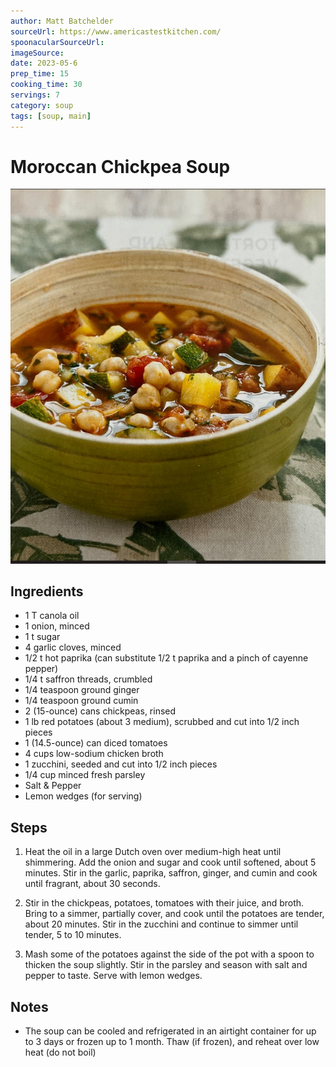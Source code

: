 ```yaml
---
author: Matt Batchelder
sourceUrl: https://www.americastestkitchen.com/
spoonacularSourceUrl: 
imageSource:
date: 2023-05-6
prep_time: 15
cooking_time: 30
servings: 7
category: soup
tags: [soup, main]
---
```

# Moroccan Chickpea Soup

![Image of Moroccan Chickpea Soup](../img/moroccan-chickpea-soup.jpeg)

## Ingredients
- 1 T canola oil
- 1 onion, minced
- 1 t sugar
- 4 garlic cloves, minced
- 1/2 t hot paprika (can substitute 1/2 t paprika and a pinch of cayenne pepper)
- 1/4 t saffron threads, crumbled
- 1/4 teaspoon ground ginger
- 1/4 teaspoon ground cumin
- 2 (15-ounce) cans chickpeas, rinsed
- 1 lb red potatoes (about 3 medium), scrubbed and cut into 1/2 inch pieces
- 1 (14.5-ounce) can diced tomatoes
- 4 cups low-sodium chicken broth
- 1 zucchini, seeded and cut into 1/2 inch pieces
- 1/4 cup minced fresh parsley
- Salt & Pepper
- Lemon wedges (for serving)

## Steps
1. Heat the oil in a large Dutch oven over medium-high heat until shimmering.  Add the onion and sugar and cook until softened, about 5 minutes.  Stir in the garlic, paprika, saffron, ginger, and cumin and cook until fragrant, about 30 seconds.

2. Stir in the chickpeas, potatoes, tomatoes with their juice, and broth.  Bring to a simmer, partially cover, and cook until the potatoes are tender, about 20 minutes.  Stir in the zucchini and continue to simmer until tender, 5 to 10 minutes.

3. Mash some of the potatoes against the side of the pot with a spoon to thicken the soup slightly.  Stir in the parsley and season with salt and pepper to taste.  Serve with lemon wedges.

## Notes
- The soup can be cooled and refrigerated in an airtight container for up to 3 days or frozen up to 1 month.  Thaw (if frozen), and reheat over low heat (do not boil)